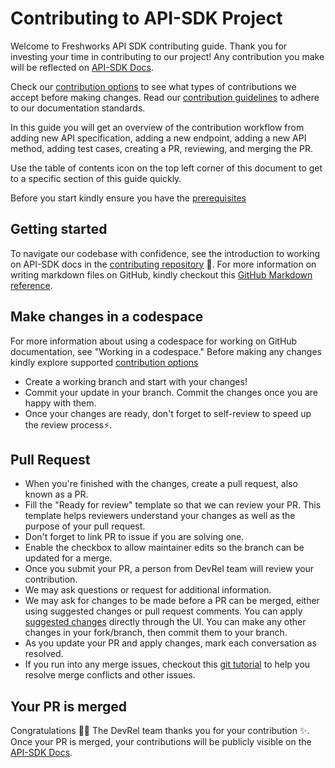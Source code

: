 # Contributing to API-SDK Project

Welcome to Freshworks API SDK contributing guide. Thank you for investing your time in contributing to our project! Any contribution you make will be reflected on [API-SDK Docs](https://developers.freshworks.com/api-sdk/).

Check our [contribution options](docs/contributing/options.md) to see what types of contributions we accept before making changes. Read our [contribution guidelines](docs/contributing/guidelines.md) to adhere to our documentation standards.

In this guide you will get an overview of the contribution workflow from adding new API specification, adding a new endpoint, adding a new API method, adding test cases, creating a PR, reviewing, and merging the PR.

Use the table of contents icon on the top left corner of this document to get to a specific section of this guide quickly.

Before you start kindly ensure you have the [prerequisites](docs/contributing/prerequisite.md)

## Getting started

To navigate our codebase with confidence, see the introduction to working on API-SDK docs in the [contributing repository](docs/contributing/guidelines.md) 🎊. For more information on writing markdown files on GitHub, kindly checkout this [GitHub Markdown reference](https://docs.github.com/en/get-started/writing-on-github/getting-started-with-writing-and-formatting-on-github/basic-writing-and-formatting-syntax).

## Make changes in a codespace

For more information about using a codespace for working on GitHub documentation, see "Working in a codespace." Before making any changes kindly explore supported [contribution options](docs/contributing/options.md)

- Create a working branch and start with your changes!
- Commit your update in your branch. Commit the changes once you are happy with them.
- Once your changes are ready, don't forget to self-review to speed up the review process⚡.

## Pull Request

- When you're finished with the changes, create a pull request, also known as a PR.
- Fill the "Ready for review" template so that we can review your PR. This template helps reviewers understand your changes as well as the purpose of your pull request.
- Don't forget to link PR to issue if you are solving one.
- Enable the checkbox to allow maintainer edits so the branch can be updated for a merge.
- Once you submit your PR, a person from DevRel team will review your contribution.
- We may ask questions or request for additional information.
- We may ask for changes to be made before a PR can be merged, either using suggested changes or pull request comments. You can apply [suggested changes](https://docs.github.com/en/pull-requests/collaborating-with-pull-requests/reviewing-changes-in-pull-requests/incorporating-feedback-in-your-pull-request) directly through the UI. You can make any other changes in your fork/branch, then commit them to your branch.
- As you update your PR and apply changes, mark each conversation as resolved.
- If you run into any merge issues, checkout this [git tutorial](https://github.com/skills/resolve-merge-conflicts) to help you resolve merge conflicts and other issues.

## Your PR is merged

Congratulations 🎉🎉 The DevRel team thanks you for your contribution ✨.
Once your PR is merged, your contributions will be publicly visible on the [API-SDK Docs](https://developers.freshworks.com/api-sdk/).
